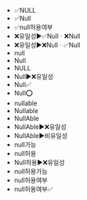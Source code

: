 ﻿- ✅NULL
- ✅Null
- ✅null허용여부
- ❌유일성▶️✅Nullㆍ❌Null
- ❌유일성▶️❌Nullㆍ✅Null
- null
- Null
- NULL
- Null▶️❌유일성
- Null✅
- Null⭕
- nullable
- Nullable
- NullAble
- NullAble▶️❌유일성
- NullAble▶️비유일성
- null가능
- null허용
- Null허용▶️❌유일성
- null허용가능
- null허용여부
- null허용여부✅
